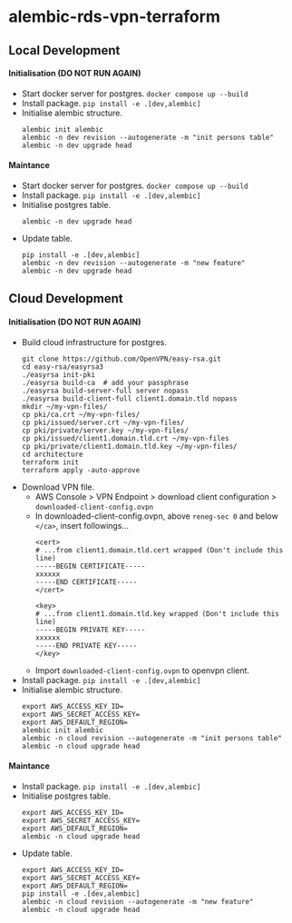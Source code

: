 # alembic-rds-vpn-terraform

## Local Development
#### Initialisation (DO NOT RUN AGAIN)
- Start docker server for postgres. `docker compose up --build`
- Install package. `pip install -e .[dev,alembic]`
- Initialise alembic structure.
    ```
    alembic init alembic
    alembic -n dev revision --autogenerate -m "init persons table"
    alembic -n dev upgrade head
    ```
#### Maintance
- Start docker server for postgres. `docker compose up --build`
- Install package. `pip install -e .[dev,alembic]`
- Initialise postgres table.
    ```
    alembic -n dev upgrade head
    ```
- Update table.
    ```
    pip install -e .[dev,alembic]
    alembic -n dev revision --autogenerate -m "new feature"
    alembic -n dev upgrade head
    ```

## Cloud Development
#### Initialisation (DO NOT RUN AGAIN)
- Build cloud infrastructure for postgres.
    ```
    git clone https://github.com/OpenVPN/easy-rsa.git
    cd easy-rsa/easyrsa3
    ./easyrsa init-pki
    ./easyrsa build-ca  # add your passphrase
    ./easyrsa build-server-full server nopass
    ./easyrsa build-client-full client1.domain.tld nopass
    mkdir ~/my-vpn-files/
    cp pki/ca.crt ~/my-vpn-files/
    cp pki/issued/server.crt ~/my-vpn-files/
    cp pki/private/server.key ~/my-vpn-files/
    cp pki/issued/client1.domain.tld.crt ~/my-vpn-files
    cp pki/private/client1.domain.tld.key ~/my-vpn-files/
    cd architecture
    terraform init
    terraform apply -auto-approve
    ```
- Download VPN file.
    - AWS Console > VPN Endpoint > download client configuration > `downloaded-client-config.ovpn`
    - In downloaded-client-config.ovpn, above `reneg-sec 0` and below `</ca>`, insert followings...
        ```
        <cert>
        # ...from client1.domain.tld.cert wrapped (Don't include this line)
        -----BEGIN CERTIFICATE-----
        xxxxxx
        -----END CERTIFICATE-----
        </cert>

        <key>
        # ...from client1.domain.tld.key wrapped (Don't include this line)
        -----BEGIN PRIVATE KEY-----
        xxxxxx
        -----END PRIVATE KEY-----
        </key>
        ```
    - Import `downloaded-client-config.ovpn` to openvpn client.
- Install package. `pip install -e .[dev,alembic]`
- Initialise alembic structure.
    ```
    export AWS_ACCESS_KEY_ID=
    export AWS_SECRET_ACCESS_KEY=
    export AWS_DEFAULT_REGION=
    alembic init alembic
    alembic -n cloud revision --autogenerate -m "init persons table"
    alembic -n cloud upgrade head
    ```

#### Maintance
- Install package. `pip install -e .[dev,alembic]`
- Initialise postgres table.
    ```
    export AWS_ACCESS_KEY_ID=
    export AWS_SECRET_ACCESS_KEY=
    export AWS_DEFAULT_REGION=
    alembic -n cloud upgrade head
    ```
- Update table.
    ```
    export AWS_ACCESS_KEY_ID=
    export AWS_SECRET_ACCESS_KEY=
    export AWS_DEFAULT_REGION=
    pip install -e .[dev,alembic]
    alembic -n cloud revision --autogenerate -m "new feature"
    alembic -n cloud upgrade head

